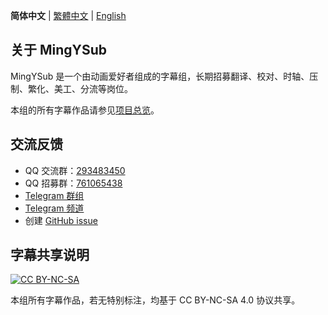 **简体中文** | [繁體中文](README_zh-TW.md) | [English](README_en.md)

## 关于 MingYSub

MingYSub 是一个由动画爱好者组成的字幕组，长期招募翻译、校对、时轴、压制、繁化、美工、分流等岗位。

本组的所有字幕作品请参见[项目总览](https://github.com/users/MingYSub/projects/1)。

## 交流反馈

- QQ 交流群：[293483450](https://qm.qq.com/q/6Si4fglFLO)
- QQ 招募群：[761065438](https://qm.qq.com/q/VyLCow65Q4)
- [Telegram 群组](https://t.me/MingYSub)
- [Telegram 频道](https://t.me/MingYSub_Channel)
- 创建 [GitHub issue](https://github.com/MingYSub/SubsArchive/issues)

## 字幕共享说明

[![CC BY-NC-SA](https://licensebuttons.net/l/by-nc-sa/4.0/88x31.png)](https://creativecommons.org/licenses/by-nc-sa/4.0/)

本组所有字幕作品，若无特别标注，均基于 CC BY-NC-SA 4.0 协议共享。

